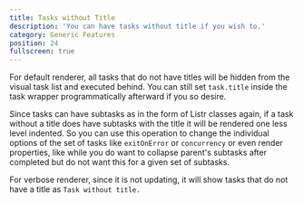 ```yaml
---
title: Tasks without Title
description: 'You can have tasks without title if you wish to.'
category: Generic Features
position: 24
fullscreen: true
---
```


For default renderer, all tasks that do not have titles will be hidden from the visual task list and executed behind. You can still set `task.title` inside the task wrapper programmatically afterward if you so desire.

Since tasks can have subtasks as in the form of Listr classes again, if a task without a title does have subtasks with the title it will be rendered one less level indented. So you can use this operation to change the individual options of the set of tasks like `exitOnError` or `concurrency` or even render properties, like while you do want to collapse parent's subtasks after completed but do not want this for a given set of subtasks.

For verbose renderer, since it is not updating, it will show tasks that do not have a title as `Task without title.`
